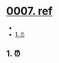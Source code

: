 # [0007. ref](https://github.com/Tdahuyou/TNotes.react/tree/main/0007.%20ref)

<!-- region:toc -->


- 
- [1. ⏰](#1-)
<!-- endregion:toc -->

## 1. ⏰

